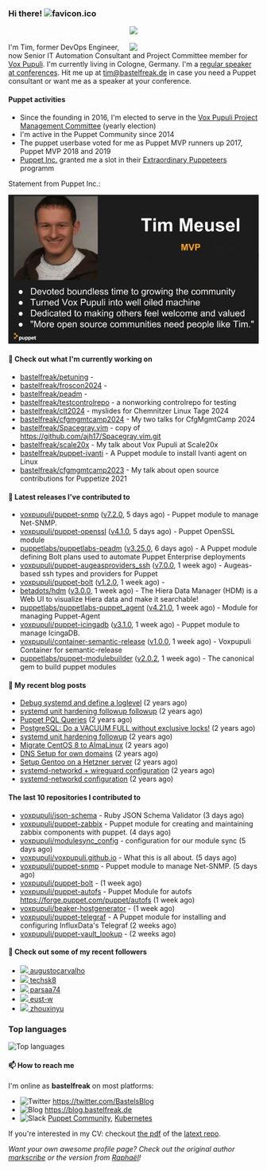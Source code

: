 ### Hi there! ![favicon.ico](https://raw.githubusercontent.com/bastelfreak/bastelfreak/master/favicon.ico)

<p align="center">
  <a href="https://github.com/ryo-ma/github-profile-trophy"><img src="https://github-profile-trophy.vercel.app/?username=bastelfreak&theme=darkhub&margin-w=15&margin-h=15&no-frame=true&column=5"/></a>
</p>

<img align="right" src="https://avatars.githubusercontent.com/bastelfreak" width="260">

I'm Tim, former DevOps Engineer, now Senior IT Automation Consultant and Project
Committee member for [Vox Pupuli](https://voxpupuli.org).
I'm currently living in Cologne, Germany. I'm a
[regular speaker at conferences](https://github.com/bastelfreak/talks#collection-of-talks-proposals-and-related-stuff).
Hit me up at [tim@bastelfreak.de](mailto:tim@bastelfeak.de) in case you need a
Puppet consultant or want me as a speaker at your conference.

#### Puppet activities

* Since the founding in 2016, I'm elected to serve in the [Vox Pupuli Project Management Committee](https://voxpupuli.org/blog/2016/10/12/pmc-election-results/) (yearly election)
* I'm active in the Puppet Community since 2014
* The puppet userbase voted for me as Puppet MVP runners up 2017, Puppet MVP 2018 and 2019
* [Puppet Inc.](https://puppet.com) granted me a slot in their [Extraordinary Puppeteers](https://puppet-champions.github.io/profiles.html) programm

Statement from Puppet Inc.:

![mvp statement](https://raw.githubusercontent.com/bastelfreak/bastelfreak/master/MVP.png)

#### 🌱 Check out what I'm currently working on


- [bastelfreak/petuning](https://github.com/bastelfreak/petuning) - 
- [bastelfreak/froscon2024](https://github.com/bastelfreak/froscon2024) - 
- [bastelfreak/peadm](https://github.com/bastelfreak/peadm) - 
- [bastelfreak/testcontrolrepo](https://github.com/bastelfreak/testcontrolrepo) - a nonworking controlrepo for testing
- [bastelfreak/clt2024](https://github.com/bastelfreak/clt2024) - myslides for Chemnitzer Linux Tage 2024
- [bastelfreak/cfgmgmtcamp2024](https://github.com/bastelfreak/cfgmgmtcamp2024) - My two talks for CfgMgmtCamp 2024
- [bastelfreak/Spacegray.vim](https://github.com/bastelfreak/Spacegray.vim) - copy of https://github.com/ajh17/Spacegray.vim.git
- [bastelfreak/scale20x](https://github.com/bastelfreak/scale20x) - My talk about Vox Pupuli at Scale20x
- [bastelfreak/puppet-ivanti](https://github.com/bastelfreak/puppet-ivanti) - A Puppet module to install Ivanti agent on Linux
- [bastelfreak/cfgmgmtcamp2023](https://github.com/bastelfreak/cfgmgmtcamp2023) - My talk about open source contributions for Puppetize 2021

#### 🔭 Latest releases I've contributed to


- [voxpupuli/puppet-snmp](https://github.com/voxpupuli/puppet-snmp) ([v7.2.0](https://github.com/voxpupuli/puppet-snmp/releases/tag/v7.2.0), 5 days ago) - Puppet module to manage Net-SNMP.
- [voxpupuli/puppet-openssl](https://github.com/voxpupuli/puppet-openssl) ([v4.1.0](https://github.com/voxpupuli/puppet-openssl/releases/tag/v4.1.0), 5 days ago) - Puppet OpenSSL module
- [puppetlabs/puppetlabs-peadm](https://github.com/puppetlabs/puppetlabs-peadm) ([v3.25.0](https://github.com/puppetlabs/puppetlabs-peadm/releases/tag/v3.25.0), 6 days ago) - A Puppet module defining Bolt plans used to automate Puppet Enterprise deployments
- [voxpupuli/puppet-augeasproviders_ssh](https://github.com/voxpupuli/puppet-augeasproviders_ssh) ([v7.0.0](https://github.com/voxpupuli/puppet-augeasproviders_ssh/releases/tag/v7.0.0), 1 week ago) - Augeas-based ssh types and providers for Puppet 
- [voxpupuli/puppet-bolt](https://github.com/voxpupuli/puppet-bolt) ([v1.2.0](https://github.com/voxpupuli/puppet-bolt/releases/tag/v1.2.0), 1 week ago) - 
- [betadots/hdm](https://github.com/betadots/hdm) ([v3.0.0](https://github.com/betadots/hdm/releases/tag/v3.0.0), 1 week ago) - The Hiera Data Manager (HDM) is a Web UI to visualize Hiera data and make it searchable!
- [puppetlabs/puppetlabs-puppet_agent](https://github.com/puppetlabs/puppetlabs-puppet_agent) ([v4.21.0](https://github.com/puppetlabs/puppetlabs-puppet_agent/releases/tag/v4.21.0), 1 week ago) - Module for managing Puppet-Agent
- [voxpupuli/puppet-icingadb](https://github.com/voxpupuli/puppet-icingadb) ([v3.1.0](https://github.com/voxpupuli/puppet-icingadb/releases/tag/v3.1.0), 1 week ago) - Puppet module to manage IcingaDB.
- [voxpupuli/container-semantic-release](https://github.com/voxpupuli/container-semantic-release) ([v1.0.0](https://github.com/voxpupuli/container-semantic-release/releases/tag/v1.0.0), 1 week ago) - Voxpupuli Container for semantic-release
- [puppetlabs/puppet-modulebuilder](https://github.com/puppetlabs/puppet-modulebuilder) ([v2.0.2](https://github.com/puppetlabs/puppet-modulebuilder/releases/tag/v2.0.2), 1 week ago) - The canonical gem to build puppet modules

#### 📜 My recent blog posts


- [Debug systemd and define a loglevel](https://blog.bastelfreak.de/2022/02/debug-systemd-and-define-a-loglevel/) (2 years ago)
- [systemd unit hardening followup followup](https://blog.bastelfreak.de/2022/01/systemd-unit-hardening-followup-followup/) (2 years ago)
- [Puppet PQL Queries](https://blog.bastelfreak.de/2022/01/puppet-pql-queries/) (2 years ago)
- [PostgreSQL: Do a VACUUM FULL without exclusive locks!](https://blog.bastelfreak.de/2022/01/postgresql-do-a-vacuum-full-without-exclusive-locks/) (2 years ago)
- [systemd unit hardening followup](https://blog.bastelfreak.de/2022/01/systemd-unit-hardening-followup/) (2 years ago)
- [Migrate CentOS 8 to AlmaLinux](https://blog.bastelfreak.de/2022/01/migrate-centos-8-to-almalinux/) (2 years ago)
- [DNS Setup for own domains](https://blog.bastelfreak.de/2022/01/dns-setup-for-own-domains/) (2 years ago)
- [Setup Gentoo on a Hetzner server](https://blog.bastelfreak.de/2022/01/setup-gentoo-on-a-hetzner-server/) (2 years ago)
- [systemd-networkd &#43; wireguard configuration](https://blog.bastelfreak.de/2022/01/systemd-networkd-wireguard-configuration/) (2 years ago)
- [systemd-networkd configuration](https://blog.bastelfreak.de/2022/01/systemd-networkd-configuration/) (2 years ago)

#### The last 10 repositories I contributed to


- [voxpupuli/json-schema](https://github.com/voxpupuli/json-schema) - Ruby JSON Schema Validator (3 days ago)
- [voxpupuli/puppet-zabbix](https://github.com/voxpupuli/puppet-zabbix) - Puppet module for creating and maintaining zabbix components with puppet. (4 days ago)
- [voxpupuli/modulesync_config](https://github.com/voxpupuli/modulesync_config) - configuration for our module sync (5 days ago)
- [voxpupuli/voxpupuli.github.io](https://github.com/voxpupuli/voxpupuli.github.io) - What this is all about. (5 days ago)
- [voxpupuli/puppet-snmp](https://github.com/voxpupuli/puppet-snmp) - Puppet module to manage Net-SNMP. (5 days ago)
- [voxpupuli/puppet-bolt](https://github.com/voxpupuli/puppet-bolt) -  (1 week ago)
- [voxpupuli/puppet-autofs](https://github.com/voxpupuli/puppet-autofs) - Puppet Module for autofs https://forge.puppet.com/puppet/autofs (1 week ago)
- [voxpupuli/beaker-hostgenerator](https://github.com/voxpupuli/beaker-hostgenerator) -  (1 week ago)
- [voxpupuli/puppet-telegraf](https://github.com/voxpupuli/puppet-telegraf) - A Puppet module for installing and configuring InfluxData&#39;s Telegraf (2 weeks ago)
- [voxpupuli/puppet-vault_lookup](https://github.com/voxpupuli/puppet-vault_lookup) -  (2 weeks ago)

#### 👥 Check out some of my recent followers


- [<img src="https://avatars.githubusercontent.com/u/8357866?v=4" height="20"/> augustocarvalho](https://github.com/augustocarvalho)
- [<img src="https://avatars.githubusercontent.com/u/71723339?v=4" height="20"/> techsk8](https://github.com/techsk8)
- [<img src="https://avatars.githubusercontent.com/u/133056472?u=f0118db611ed7ebba7844cf672a317206636dcb2&amp;v=4" height="20"/> parsaa74](https://github.com/parsaa74)
- [<img src="https://avatars.githubusercontent.com/u/39115651?u=698b472b817b1e117b5a86aec9f97be8902db342&amp;v=4" height="20"/> eust-w](https://github.com/eust-w)
- [<img src="https://avatars.githubusercontent.com/u/3961183?u=01582e87de4eed440b07b84786cf348e731cb2b1&amp;v=4" height="20"/> zhouxinyu](https://github.com/zhouxinyu)

### Top languages

![Top languages](https://github-readme-stats.vercel.app/api/top-langs/?username=bastelfreak&hide_title=true)

#### 📫 How to reach me

I'm online as **bastelfreak** on most platforms:

- <img src="https://raw.githubusercontent.com/FortAwesome/Font-Awesome/master/svgs/brands/twitter.svg" width="20" alt="Twitter" /> https://twitter.com/BastelsBlog
- <img src="https://raw.githubusercontent.com/FortAwesome/Font-Awesome/master/svgs/brands/wordpress.svg" width="20" alt="Blog" /> https://blog.bastelfreak.de
- <img src="https://raw.githubusercontent.com/FortAwesome/Font-Awesome/master/svgs/brands/slack.svg" width="20" alt="Slack" /> [Puppet Community](https://slack.puppet.com/), [Kubernetes](https://slack.k8s.io/)

If you're interested in my CV: checkout [the pdf](https://github.com/bastelfreak/cv/raw/master/content-en.pdf) of the [latext repo](https://github.com/bastelfreak/cv#readme).

*Want your own awesome profile page? Check out the original author [markscribe](https://github.com/muesli/markscribe) or the version from [Raphaël](https://github.com/raphink/raphink#hi-there-)!*

